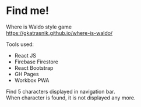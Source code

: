 # Find me!

Where is Waldo style game\
https://gkatrasnik.github.io/where-is-waldo/

Tools used:
- React JS
- Firebase Firestore
- React Bootstrap
- GH Pages
- Workbox PWA

Find 5 characters displayed in navigation bar.\
When character is found, it is not displayed any more.

